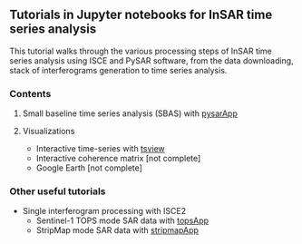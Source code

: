 ## Tutorials in Jupyter notebooks for InSAR time series analysis

This tutorial walks through the various processing steps of InSAR time series analysis using ISCE and PySAR software, from the data downloading, stack of interferograms generation to time series analysis.

### Contents    

1. Small baseline time series analysis (SBAS) with [pysarApp](https://nbviewer.jupyter.org/github/yunjunz/PySAR/blob/Notebook/docs/Notebooks/pysarApp.ipynb)

2. Visualizations
   - Interactive time-series with [tsview](https://nbviewer.jupyter.org/github/yunjunz/PySAR/blob/Notebook/docs/Notebooks/tsview.ipynb)
   - Interactive coherence matrix [not complete]
   - Google Earth [not complete]
   
   
### Other useful tutorials    

+ Single interferogram processing with ISCE2   
   - Sentinel-1 TOPS mode SAR data with [topsApp](https://nbviewer.jupyter.org/github/isce-framework/isce2-docs/blob/master/Notebooks/TOPS/Tops.ipynb)     
   - StripMap mode SAR data with [stripmapApp](https://nbviewer.jupyter.org/github/isce-framework/isce2-docs/blob/master/Notebooks/Stripmap/stripmapApp.ipynb)  
